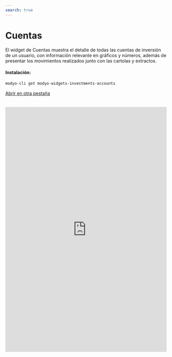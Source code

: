 ```yaml
---
search: true
---
```


# Cuentas

El widget de Cuentas muestra el detalle de todas las cuentas de inversión de un usuario, con información relevante en gráficos y números, además de presentar los movimientos realizados junto con las cartolas y extractos.

#### Instalación:

```bash
modyo-cli get modyo-widgets-investments-accounts
```

[Abrir en otra pestaña](https://widgets-es.modyo.com/inversiones/cuentas)

<iframe id="widgetFrame" src="https://widgets-es.modyo.com/inversiones/cuentas" width="100%" frameBorder="0"  style="min-height:762px;overflow:auto;margin-top:20px;"/>

| Funcionalidad                    | Descripción                                                                                                                                                                                                                                                                                                                                                                                                                                               |
| -------------------------------- | --------------------------------------------------------------------------------------------------------------------------------------------------------------------------------------------------------------------------------------------------------------------------------------------------------------------------------------------------------------------------------------------------------------------------------------------------------- |
| Resúmenes de Cuentas             | Incorpora todas las cuentas de inversión que el cliente tiene asociadas. Cada cuenta de inversión del cliente tiene una pestaña con toda la información relacionada.                                                                                                                                                                                                                                                                                      |
| Cuenta de Inversión              | Concentra toda la información asociada a una cuenta de inversión específica, presentando los datos de manera numérica y gráfica. Incluye una zona con los Dividendos Pagados al día de la consulta y otra para las acciones en cartera. Permite configurar la Cuenta, ver el Detalle de las Inversiones, obtener las Cartolas, Transferir y Abonar a la Cuenta.                                                                                           |
| Configuración Cuenta             | Permite definir un nombre para la cuenta de inversión, además de configurar el envío de información por correo electrónico para las cartolas y las confirmaciones de compra/venta de instrumentos de inversión (acciones, fondos mutuos, etc.).                                                                                                                                                                                                           |
| Cartolas / Extractos             | Muestra la lista de cartolas que se quieren revisar dentro de un rango de fechas configurable. Las cartolas aparecen como PDFs que se pueden descargar y visualizar.                                                                                                                                                                                                                                                                                      |
| Detalle de Cuenta                | Presenta una lista con los tipos de instrumentos que existen en la cuenta de inversión. Incluye un resumen de todos los instrumentos específicos que corresponden al tipo de inversión seleccionado. Muestra información de custodia, precios y distribución de las inversiones. A través de los resúmenes, se puede revisar el detalle con el histórico de las operaciones. Permite ver los movimientos asociados a la caja de la cuenta de inversiones. |
| Movimientos en Detalle de Cuenta | Entrega un conjunto de opciones que permite seleccionar período y tipos de movimientos, incluidos los movimientos en tránsito. Muestra los movimientos específicos y su detalle, además de todas las operaciones que están en vuelo y que aún no finalizan.                                                                                                                                                                                               |
